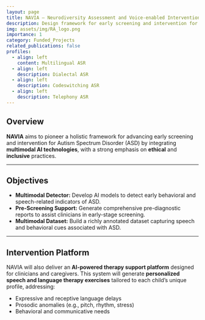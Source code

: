 ```yaml
---
layout: page
title: NAVIA — Neurodiversity Assessment and Voice-enabled Intervention AI
description: Design framework for early screening and intervention for Autism Spectrum Disorder (ASD) with multimodal AI technologies. .
img: assets/img/RA_logo.png
importance: 1
category: Funded_Projects
related_publications: false
profiles:
  - align: left
    content: Multilingual ASR
  - align: left
    description: Dialectal ASR  
  - align: left    
    description: Codeswitching ASR
  - align: left
    description: Telephony ASR    
---
```

<style>
.bubble {
    display: inline-block;
    padding: 5px 10px;
    margin: 5px;
    border-radius: 15px;
    background-color: #f0f0f0; /* Default background color */
    color: #333;
    font-size: 18px;
    font-weight: bold
}

.bubble.blue {
    background-color: #007bff;
    color: white;
}

.bubble.green {
    background-color: #28a745;
    color: white;
}

.bubble.red {
    background-color: #dc3545;
    color: white;
}

.bubble.gray {
    background-color: #999999;
    color: white;
}

.bubble.pink {
    background-color: #ffdddd;
    color: white;
}
/* .bubble.white { */
    /* background-color: #008080; */
    /* color: white; */
/* } */

</style>


<!-- ## Updates -->

<!-- 🗓️ **July 2025**   -->
<!-- We are excited to share that the NAVIA project has received a **grant of 200,000 USD** -->
<!-- --- -->

## Overview

**NAVIA** aims to pioneer a holistic framework for advancing early screening and intervention for Autism Spectrum Disorder (ASD) by integrating **multimodal AI technologies**, with a strong emphasis on **ethical** and **inclusive** practices.

---

## Objectives

- **Multimodal Detector:** Develop AI models to detect early behavioral and speech-related indicators of ASD.
- **Pre-Screening Support:** Generate comprehensive pre-diagnostic reports to assist clinicians in early-stage screening.
- **Multimodal Dataset:** Build a richly annotated dataset capturing speech and behavioral cues associated with ASD.
<!-- - **Cultural Sensitivity & Explainability:** Ensure models are transparent, interpretable, and sensitive to cultural and linguistic diversity. -->

---
## Intervention Platform

NAVIA will also deliver an **AI-powered therapy support platform** designed for clinicians and caregivers. This system will generate **personalized speech and language therapy exercises** tailored to each child’s unique profile, addressing:

- Expressive and receptive language delays
- Prosodic anomalies (e.g., pitch, rhythm, stress)
- Behavioral and communicative needs


<!-- Autism Spectrum Disorder (ASD) is a neurodevelopmental condition characterized by challenges in communication, social interaction, and repetitive behaviors. In Qatar, approximately 1 in every 87 children is diagnosed with autism, with a reported prevalence of 1.14% between 2015 and 2018. Although there is no cure for autism, early interventions—such as speech, behavioural, and occupational therapy—significantly improve outcomes, underscoring the importance of technology-driven support.  -->
<!-- The NAVIA project aims to pioneer a holistic framework for advancing early screening and intervention for ASD by integrating multimodal AI technologies, with a strong emphasis on ethical and inclusive practices.  -->

<!-- Its core objective is to develop AI models capable of detecting early indicators of autism and generating comprehensive pre-diagnostic reports to support clinical assessments. A key component of the project is the creation of a novel, richly annotated dataset capturing speech and behavioral cues associated with ASD. These multimodal signals will be analyzed to identify salient markers that will drive the development of accurate, culturally sensitive, and explainable AI models.  -->

<!-- Building on the screening insights, NAVIA will develop an AI-powered platform to support the clinicians and caregivers in generating personalized speech and language therapy exercises, tailored to each child’s unique communication profile and challenges — such as expressive/receptive language delays, prosodic anomalies and behavioral needs among others. -->